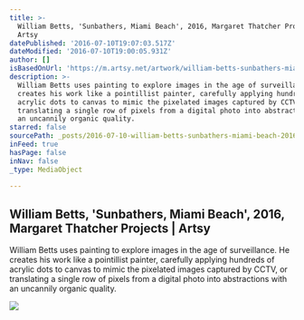 ```yaml
---
title: >-
  William Betts, 'Sunbathers, Miami Beach', 2016, Margaret Thatcher Projects |
  Artsy
datePublished: '2016-07-10T19:07:03.517Z'
dateModified: '2016-07-10T19:00:05.931Z'
author: []
isBasedOnUrl: 'https://m.artsy.net/artwork/william-betts-sunbathers-miami-beach'
description: >-
  William Betts uses painting to explore images in the age of surveillance. He
  creates his work like a pointillist painter, carefully applying hundreds of
  acrylic dots to canvas to mimic the pixelated images captured by CCTV, or
  translating a single row of pixels from a digital photo into abstractions with
  an uncannily organic quality.
starred: false
sourcePath: _posts/2016-07-10-william-betts-sunbathers-miami-beach-2016-margaret-tha.md
inFeed: true
hasPage: false
inNav: false
_type: MediaObject

---
```

<article style=""><h1>William Betts, 'Sunbathers, Miami Beach', 2016, Margaret Thatcher Projects | Artsy</h1><p>William Betts uses painting to explore images in the age of surveillance. He creates his work like a pointillist painter, carefully applying hundreds of acrylic dots to canvas to mimic the pixelated images captured by CCTV, or translating a single row of pixels from a digital photo into abstractions with an uncannily organic quality.</p><img src="https://d32dm0rphc51dk.cloudfront.net/-mBCtKz7RoNXpROm6VUYvQ/large.jpg" /></article>